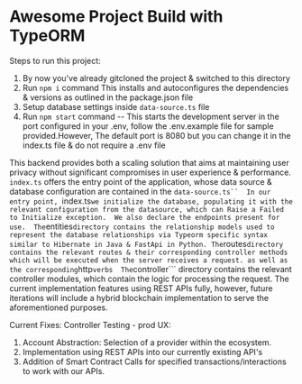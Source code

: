 # Awesome Project Build with TypeORM

Steps to run this project:
1. By now you've already gitcloned the project & switched to this directory
2. Run `npm i` command 
This installs and autoconfigures the dependencies & versions as outlined in the package.json file
3. Setup database settings inside `data-source.ts` file
4. Run `npm start` command -- This starts the development server in the port configured in your .env, follow the .env.example file for sample provided.However, The default port is  8080 but you can change it in the index.ts file  & do not require a .env file 

This backend provides both a scaling solution that aims at maintaining user privacy without significant compromises in user experience & performance.  
```index.ts``` offers the entry point of the application, whose data source & database configuration are contained in the ```data-source.ts`` 
In our entry point, ```index.ts``` we initialize the database, populating it with the relevant configuration from the datasource, which can Raise a Failed to Initialize exception. 
We also declare the endpoints present for use. 
The ```entities``` directory contains the relationship models used to represent the database relationships via Typeorm specific syntax similar to Hibernate in Java & FastApi in Python.
The ```routes``` directory contains the relevant routes & their corresponding controller methods which will be executed when the server receives a request. as well as the corresponding ```http``` verbs 
The ```controller``` directory contains the relevant controller modules, which contain the logic for processing the request. 
The current implementation features using REST APIs fully, however, future iterations will include a hybrid blockchain implementation to serve the aforementioned purposes. 

Current Fixes: Controller Testing - prod
UX:
 1. Account Abstraction: Selection of a provider within the ecosystem.
 2. Implementation using REST APIs into our currently existing API's 
 3. Addition of Smart Contract Calls for specified transactions/interactions to work with our APIs. 